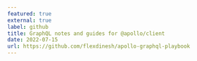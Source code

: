 ```yaml
---
featured: true
external: true
label: github
title: GraphQL notes and guides for @apollo/client
date: 2022-07-15
url: https://github.com/flexdinesh/apollo-graphql-playbook
---
```

